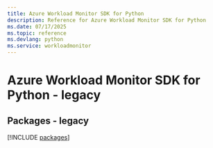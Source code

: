 ```yaml
---
title: Azure Workload Monitor SDK for Python
description: Reference for Azure Workload Monitor SDK for Python
ms.date: 07/17/2025
ms.topic: reference
ms.devlang: python
ms.service: workloadmonitor
---
```

# Azure Workload Monitor SDK for Python - legacy
## Packages - legacy
[!INCLUDE [packages](workload-monitor-index.md)]